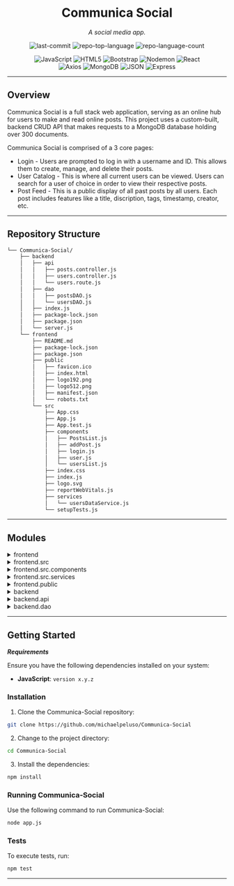 <p align="center">
    <h1 align="center">Communica Social</h1>
</p>
<p align="center">
    <em>A social media app.</em>
</p>
<p align="center">
	<img src="https://img.shields.io/github/last-commit/michaelpeluso/Communica-Social?style=flat&logo=git&logoColor=white&color=0080ff" alt="last-commit">
	<img src="https://img.shields.io/github/languages/top/michaelpeluso/Communica-Social?style=flat&color=0080ff" alt="repo-top-language">
	<img src="https://img.shields.io/github/languages/count/michaelpeluso/Communica-Social?style=flat&color=0080ff" alt="repo-language-count">
<p>
<p align="center">
	<img src="https://img.shields.io/badge/JavaScript-F7DF1E.svg?style=flat&logo=JavaScript&logoColor=black" alt="JavaScript">
	<img src="https://img.shields.io/badge/HTML5-E34F26.svg?style=flat&logo=HTML5&logoColor=white" alt="HTML5">
	<img src="https://img.shields.io/badge/Bootstrap-7952B3.svg?style=flat&logo=Bootstrap&logoColor=white" alt="Bootstrap">
	<img src="https://img.shields.io/badge/Nodemon-76D04B.svg?style=flat&logo=Nodemon&logoColor=white" alt="Nodemon">
	<img src="https://img.shields.io/badge/React-61DAFB.svg?style=flat&logo=React&logoColor=black" alt="React">
	<br>
	<img src="https://img.shields.io/badge/Axios-5A29E4.svg?style=flat&logo=Axios&logoColor=white" alt="Axios">
	<img src="https://img.shields.io/badge/MongoDB-47A248.svg?style=flat&logo=MongoDB&logoColor=white" alt="MongoDB">
	<img src="https://img.shields.io/badge/JSON-000000.svg?style=flat&logo=JSON&logoColor=white" alt="JSON">
	<img src="https://img.shields.io/badge/Express-000000.svg?style=flat&logo=Express&logoColor=white" alt="Express">
</p>

---

##  Overview

<p>Communica Social is a full stack web application, serving as an online hub for users to make and read online posts. This project uses a custom-built, backend CRUD API that makes requests to a MongoDB database holding over 300 documents.</p>

Communica Social is comprised of a 3 core pages:
- Login - Users are prompted to log in with a username and ID. This allows them to create, manage, and delete their posts.
- User Catalog - This is where all current users can be viewed. Users can search for a user of choice in order to view their respective posts.
- Post Feed - This is a public display of all past posts by all users. Each post includes features like a title, discription, tags, timestamp, creator, etc.

---

##  Repository Structure

```sh
└── Communica-Social/
    ├── backend
    │   ├── api
    │   │   ├── posts.controller.js
    │   │   ├── users.controller.js
    │   │   └── users.route.js
    │   ├── dao
    │   │   ├── postsDAO.js
    │   │   └── usersDAO.js
    │   ├── index.js
    │   ├── package-lock.json
    │   ├── package.json
    │   └── server.js
    └── frontend
        ├── README.md
        ├── package-lock.json
        ├── package.json
        ├── public
        │   ├── favicon.ico
        │   ├── index.html
        │   ├── logo192.png
        │   ├── logo512.png
        │   ├── manifest.json
        │   └── robots.txt
        └── src
            ├── App.css
            ├── App.js
            ├── App.test.js
            ├── components
            │   ├── PostsList.js
            │   ├── addPost.js
            │   ├── login.js
            │   ├── user.js
            │   └── usersList.js
            ├── index.css
            ├── index.js
            ├── logo.svg
            ├── reportWebVitals.js
            ├── services
            │   └── usersDataService.js
            └── setupTests.js
```

---

##  Modules

<details closed><summary>frontend</summary>

| File                                                                                                          | Summary                         |
| ---                                                                                                           | ---                             |
| [package.json](https://github.com/michaelpeluso/Communica-Social/blob/master/frontend/package.json)           | <code>► INSERT-TEXT-HERE</code> |
| [package-lock.json](https://github.com/michaelpeluso/Communica-Social/blob/master/frontend/package-lock.json) | <code>► INSERT-TEXT-HERE</code> |

</details>

<details closed><summary>frontend.src</summary>

| File                                                                                                                | Summary                         |
| ---                                                                                                                 | ---                             |
| [App.test.js](https://github.com/michaelpeluso/Communica-Social/blob/master/frontend/src/App.test.js)               | <code>► INSERT-TEXT-HERE</code> |
| [App.css](https://github.com/michaelpeluso/Communica-Social/blob/master/frontend/src/App.css)                       | <code>► INSERT-TEXT-HERE</code> |
| [index.js](https://github.com/michaelpeluso/Communica-Social/blob/master/frontend/src/index.js)                     | <code>► INSERT-TEXT-HERE</code> |
| [reportWebVitals.js](https://github.com/michaelpeluso/Communica-Social/blob/master/frontend/src/reportWebVitals.js) | <code>► INSERT-TEXT-HERE</code> |
| [index.css](https://github.com/michaelpeluso/Communica-Social/blob/master/frontend/src/index.css)                   | <code>► INSERT-TEXT-HERE</code> |
| [setupTests.js](https://github.com/michaelpeluso/Communica-Social/blob/master/frontend/src/setupTests.js)           | <code>► INSERT-TEXT-HERE</code> |
| [App.js](https://github.com/michaelpeluso/Communica-Social/blob/master/frontend/src/App.js)                         | <code>► INSERT-TEXT-HERE</code> |

</details>

<details closed><summary>frontend.src.components</summary>

| File                                                                                                               | Summary                         |
| ---                                                                                                                | ---                             |
| [addPost.js](https://github.com/michaelpeluso/Communica-Social/blob/master/frontend/src/components/addPost.js)     | <code>► INSERT-TEXT-HERE</code> |
| [login.js](https://github.com/michaelpeluso/Communica-Social/blob/master/frontend/src/components/login.js)         | <code>► INSERT-TEXT-HERE</code> |
| [PostsList.js](https://github.com/michaelpeluso/Communica-Social/blob/master/frontend/src/components/PostsList.js) | <code>► INSERT-TEXT-HERE</code> |
| [usersList.js](https://github.com/michaelpeluso/Communica-Social/blob/master/frontend/src/components/usersList.js) | <code>► INSERT-TEXT-HERE</code> |
| [user.js](https://github.com/michaelpeluso/Communica-Social/blob/master/frontend/src/components/user.js)           | <code>► INSERT-TEXT-HERE</code> |

</details>

<details closed><summary>frontend.src.services</summary>

| File                                                                                                                           | Summary                         |
| ---                                                                                                                            | ---                             |
| [usersDataService.js](https://github.com/michaelpeluso/Communica-Social/blob/master/frontend/src/services/usersDataService.js) | <code>► INSERT-TEXT-HERE</code> |

</details>

<details closed><summary>frontend.public</summary>

| File                                                                                                         | Summary                         |
| ---                                                                                                          | ---                             |
| [manifest.json](https://github.com/michaelpeluso/Communica-Social/blob/master/frontend/public/manifest.json) | <code>► INSERT-TEXT-HERE</code> |
| [robots.txt](https://github.com/michaelpeluso/Communica-Social/blob/master/frontend/public/robots.txt)       | <code>► INSERT-TEXT-HERE</code> |
| [index.html](https://github.com/michaelpeluso/Communica-Social/blob/master/frontend/public/index.html)       | <code>► INSERT-TEXT-HERE</code> |

</details>

<details closed><summary>backend</summary>

| File                                                                                                         | Summary                         |
| ---                                                                                                          | ---                             |
| [index.js](https://github.com/michaelpeluso/Communica-Social/blob/master/backend/index.js)                   | <code>► INSERT-TEXT-HERE</code> |
| [server.js](https://github.com/michaelpeluso/Communica-Social/blob/master/backend/server.js)                 | <code>► INSERT-TEXT-HERE</code> |
| [package.json](https://github.com/michaelpeluso/Communica-Social/blob/master/backend/package.json)           | <code>► INSERT-TEXT-HERE</code> |
| [package-lock.json](https://github.com/michaelpeluso/Communica-Social/blob/master/backend/package-lock.json) | <code>► INSERT-TEXT-HERE</code> |

</details>

<details closed><summary>backend.api</summary>

| File                                                                                                                 | Summary                         |
| ---                                                                                                                  | ---                             |
| [users.route.js](https://github.com/michaelpeluso/Communica-Social/blob/master/backend/api/users.route.js)           | <code>► INSERT-TEXT-HERE</code> |
| [users.controller.js](https://github.com/michaelpeluso/Communica-Social/blob/master/backend/api/users.controller.js) | <code>► INSERT-TEXT-HERE</code> |
| [posts.controller.js](https://github.com/michaelpeluso/Communica-Social/blob/master/backend/api/posts.controller.js) | <code>► INSERT-TEXT-HERE</code> |

</details>

<details closed><summary>backend.dao</summary>

| File                                                                                                 | Summary                         |
| ---                                                                                                  | ---                             |
| [postsDAO.js](https://github.com/michaelpeluso/Communica-Social/blob/master/backend/dao/postsDAO.js) | <code>► INSERT-TEXT-HERE</code> |
| [usersDAO.js](https://github.com/michaelpeluso/Communica-Social/blob/master/backend/dao/usersDAO.js) | <code>► INSERT-TEXT-HERE</code> |

</details>

---

##  Getting Started

***Requirements***

Ensure you have the following dependencies installed on your system:

* **JavaScript**: `version x.y.z`

###  Installation

1. Clone the Communica-Social repository:

```sh
git clone https://github.com/michaelpeluso/Communica-Social
```

2. Change to the project directory:

```sh
cd Communica-Social
```

3. Install the dependencies:

```sh
npm install
```

###  Running Communica-Social

Use the following command to run Communica-Social:

```sh
node app.js
```

###  Tests

To execute tests, run:

```sh
npm test
```

---
